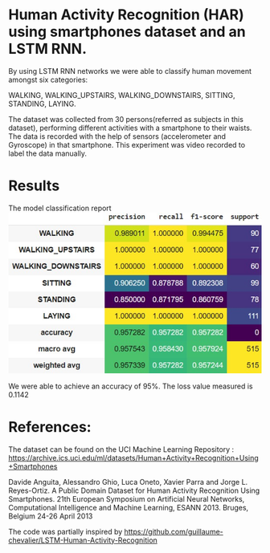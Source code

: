 # Human Activity Recognition (HAR) using smartphones dataset and an LSTM RNN. 
By using LSTM RNN networks we were able to classify human movement amongst six categories:

WALKING,
WALKING_UPSTAIRS,
WALKING_DOWNSTAIRS,
SITTING,
STANDING,
LAYING.

The dataset was collected from 30 persons(referred as subjects in this dataset), performing different activities with a smartphone to their waists. The data is recorded with the help of sensors (accelerometer and Gyroscope) in that smartphone. This experiment was video recorded to label the data manually.

# Results
The model classification report
![Alt text](https://github.com/marcusnk237/lstm_har/blob/main/report.jpg)





We were able to achieve an accuracy of 95%. The loss value measured is 0.1142

# References:
The dataset can be found on the UCI Machine Learning Repository : https://archive.ics.uci.edu/ml/datasets/Human+Activity+Recognition+Using+Smartphones

Davide Anguita, Alessandro Ghio, Luca Oneto, Xavier Parra and Jorge L. Reyes-Ortiz. A Public Domain Dataset for Human Activity Recognition Using Smartphones. 21th European Symposium on Artificial Neural Networks, Computational Intelligence and Machine Learning, ESANN 2013. Bruges, Belgium 24-26 April 2013

The code was partially inspired by https://github.com/guillaume-chevalier/LSTM-Human-Activity-Recognition
